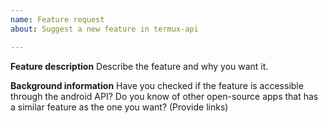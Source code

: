 ```yaml
---
name: Feature request
about: Suggest a new feature in termux-api

---
```


**Feature description**
Describe the feature and why you want it.

**Background information**
Have you checked if the feature is accessible through the android API?
Do you know of other open-source apps that has a similar feature as the one you want? (Provide links)
